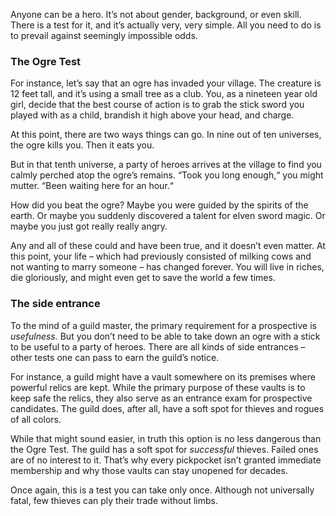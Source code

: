 Anyone can be a hero. It’s not about gender, background, or even skill. There is a test for it, and it’s actually very, very simple. All you need to do is to prevail against seemingly impossible odds.

### The Ogre Test
For instance, let’s say that an ogre has invaded your village. The creature is 12 feet tall, and it’s using a small tree as a club. You, as a nineteen year old girl, decide that the best course of action is to grab the stick sword you played with as a child, brandish it high above your head, and charge. 

At this point, there are two ways things can go. In nine out of ten universes, the ogre kills you. Then it eats you.

But in that tenth universe, a party of heroes arrives at the village to find you calmly perched atop the ogre’s remains. “Took you long enough,“ you might mutter. “Been waiting here for an hour.“

How did you beat the ogre? Maybe you were guided by the spirits of the earth. Or maybe you suddenly discovered a talent for elven sword magic. Or maybe you just got really really angry.

Any and all of these could and have been true, and it doesn’t even matter. At this point, your life – which had previously consisted of milking cows and not wanting to marry someone – has changed forever. You will live in riches, die gloriously, and might even get to save the world a few times.

### The side entrance
To the mind of a guild master, the primary requirement for a prospective is *usefulness.* But you don’t need to be  able to take down an ogre with a stick to be useful to a party of heroes. There are all kinds of side entrances – other tests one can pass to earn the guild’s notice.

For instance, a guild might have a vault somewhere on its premises where powerful relics are kept. While the primary purpose of these vaults is to keep safe the relics, they also serve as an entrance exam for prospective candidates. The guild does, after all, have a soft spot for thieves and rogues of all colors.

While that might sound easier, in truth this option is no less dangerous than the Ogre Test. The guild has a soft spot for *successful* thieves. Failed ones are of no interest to it. That’s why every pickpocket isn’t granted immediate membership and why those vaults can stay unopened for decades.

Once again, this is a test you can take only once. Although not universally fatal, few thieves can ply their trade without limbs.
